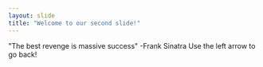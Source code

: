 ```yaml
---
layout: slide
title: "Welcome to our second slide!"
---
```

"The best revenge is massive success" -Frank Sinatra
Use the left arrow to go back!
